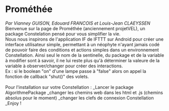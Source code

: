 # Prométhée
<i>Par Vianney GUISON, Edouard FRANCOIS et Louis-Jean CLAEYSSEN</i>
<br/>
Bienvenue sur la page de Prométhée (anciennement projetVEL), un package Constelation pensé pour vous simplifier la vie. 
<br/>
Nous nous inspirons de l'application IF de IFTTT sur Android pour créer une interface utilisateur simple, permettant à un néophyte n'ayant jamais codé de pouvoir faire des conditions et actions simples dans un environnement Constellation. Ainsi seul le nom de la sentinelle, du package et de la variable à modifier sont à savoir, il ne lui reste plus qu'à déterminer la valeure de la variable à observer/changer pour créer des interactions.
<br/>
Ex : si le boolean "on" d'une lampe passe à "false" alors on appel la fonction de callback "shut()" des volets.
<br />
<br />
Pour l'installation sur votre Constellation :
_Lancer le package AlgorithmePackage
_changer les chemins web dans les html et .js (chemins absolus pour le moment)
_changer les clefs de connexion Constellation
_Enjoy !

